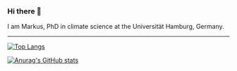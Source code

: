 ### Hi there 👋

<!-- <img src="profile_deepart.jpg" style="width:280px"> -->

I am Markus, PhD in climate science at the Universität Hamburg, Germany.

***
[![Top Langs](https://github-readme-stats.vercel.app/api/top-langs/?username=markusritschel&show_icons=true&theme=slateorange)](https://github.com/anuraghazra/github-readme-stats)

[![Anurag's GitHub stats](https://github-readme-stats.vercel.app/api?username=markusritschel&show_icons=true&theme=slateorange)](https://github.com/anuraghazra/github-readme-stats)

